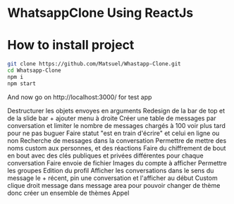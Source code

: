 # WhatsappClone Using ReactJs

# How to install project

```bash
git clone https://github.com/Matsuel/Whastapp-Clone.git
cd Whatsapp-Clone
npm i
npm start 
```

And now go on http://localhost:3000/ for test app

Destructurer les objets envoyes en arguments
Redesign de la bar de top et de la slide bar + ajouter menu à droite
Créer une table de messages par conversation et limiter le nombre de messages chargés à 100 voir plus tard pour ne pas buguer
Faire statut "est en train d'écrire" et celui en ligne ou non
Recherche de messages dans la conversation
Permettre de mettre des noms custom aux personnes, et des réactions
Faire du chiffrement de bout en bout avec des clés publiques et privées différentes pour chaque conversation
Faire envoie de fichier
Images du compte à afficher
Permettre les groupes
Edition du profil
Afficher les conversations dans le sens du message le + récent, pin une conversation et l'afficher au début
Custom clique droit message dans message area pour pouvoir changer de thème donc créer un ensemble de thèmes
Appel